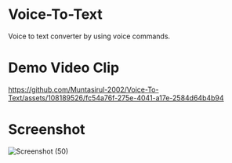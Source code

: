 ﻿# Voice-To-Text
 
 Voice to text converter by using voice commands.
 
# Demo Video Clip 
https://github.com/Muntasirul-2002/Voice-To-Text/assets/108189526/fc54a76f-275e-4041-a17e-2584d64b4b94

 # Screenshot 
![Screenshot (50)](https://github.com/Muntasirul-2002/Voice-To-Text/assets/108189526/f167aa68-e0b1-4b0a-abc1-729106be6ed0)
